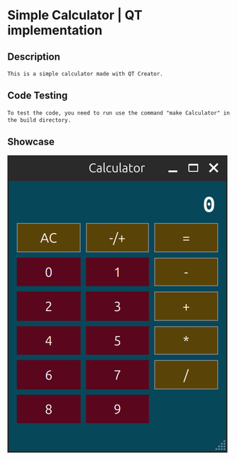 # Simple Calculator | QT implementation

## Description
    This is a simple calculator made with QT Creator.

## Code Testing
    To test the code, you need to run use the command "make Calculator" in the build directory.

## Showcase

![Demo](https://github.com/BuDavid/Surveillance-AI-Homework/blob/master/Task_3/images/Demo.png)
